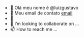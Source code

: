 - 👋 Olá meu nome é @luizgustavo
- 👀 Meu email de contato [email](luiz.oliveira.florencio@escola.pr.gov.br)
- 🌱 
- 💞️ I’m looking to collaborate on ...
- 📫 How to reach me ...

<!---
luizlasanha/luizlasanha is a ✨ special ✨ repository because its `README.md` (this file) appears on your GitHub profile.
You can click the Preview link to take a look at your changes.
--->
